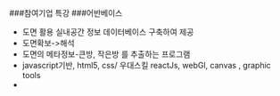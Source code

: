 ###참여기업 특강
###어반베이스
- 도면 활용 실내공간 정보 데이터베이스 구축하여 제공
- 도면확보->해석 
- 도면의 메타정보-큰방, 작은방 를 추출하는 프로그램
- javascript기반, html5, css/ 우대스킬 reactJs, webGl, canvas , graphic tools
- 